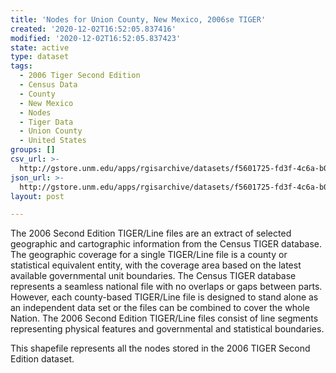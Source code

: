 ```yaml
---
title: 'Nodes for Union County, New Mexico, 2006se TIGER'
created: '2020-12-02T16:52:05.837416'
modified: '2020-12-02T16:52:05.837423'
state: active
type: dataset
tags:
  - 2006 Tiger Second Edition
  - Census Data
  - County
  - New Mexico
  - Nodes
  - Tiger Data
  - Union County
  - United States
groups: []
csv_url: >-
  http://gstore.unm.edu/apps/rgisarchive/datasets/f5601725-fd3f-4c6a-b052-159945ce728c/tgr2006se_unio_nodes.derived.csv
json_url: >-
  http://gstore.unm.edu/apps/rgisarchive/datasets/f5601725-fd3f-4c6a-b052-159945ce728c/tgr2006se_unio_nodes.derived.json
layout: post

---
```

The 2006 Second Edition TIGER/Line files are an extract of selected geographic and cartographic information from the Census TIGER database.  The geographic coverage for a single TIGER/Line file is a county or statistical equivalent entity, with the coverage area based on the latest available governmental unit boundaries. The Census TIGER database represents a seamless national file with no overlaps or gaps between parts.  However, each county-based TIGER/Line file is designed to stand alone as an independent data set or the files can be combined to cover the whole Nation.  The 2006 Second Edition  TIGER/Line files consist of line segments representing physical features and governmental and statistical boundaries.  

This shapefile represents all the nodes stored in the 2006 TIGER Second Edition dataset.
